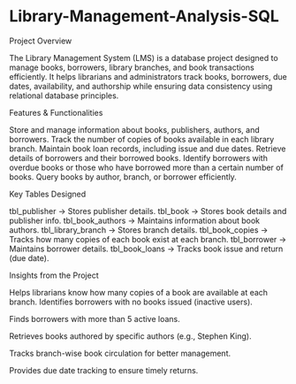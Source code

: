 # Library-Management-Analysis-SQL
Project Overview

The Library Management System (LMS) is a database project designed to manage books, borrowers, library branches, and book transactions efficiently.
It helps librarians and administrators track books, borrowers, due dates, availability, and authorship while ensuring data consistency using relational database principles.

Features & Functionalities

Store and manage information about books, publishers, authors, and borrowers.
Track the number of copies of books available in each library branch.
Maintain book loan records, including issue and due dates.
Retrieve details of borrowers and their borrowed books.
Identify borrowers with overdue books or those who have borrowed more than a certain number of books.
Query books by author, branch, or borrower efficiently.

Key Tables Designed

tbl_publisher → Stores publisher details.
tbl_book → Stores book details and publisher info.
tbl_book_authors → Maintains information about book authors.
tbl_library_branch → Stores branch details.
tbl_book_copies → Tracks how many copies of each book exist at each branch.
tbl_borrower → Maintains borrower details.
tbl_book_loans → Tracks book issue and return (due date).

Insights from the Project

Helps librarians know how many copies of a book are available at each branch.
Identifies borrowers with no books issued (inactive users).

Finds borrowers with more than 5 active loans.

Retrieves books authored by specific authors (e.g., Stephen King).

Tracks branch-wise book circulation for better management.

Provides due date tracking to ensure timely returns.
